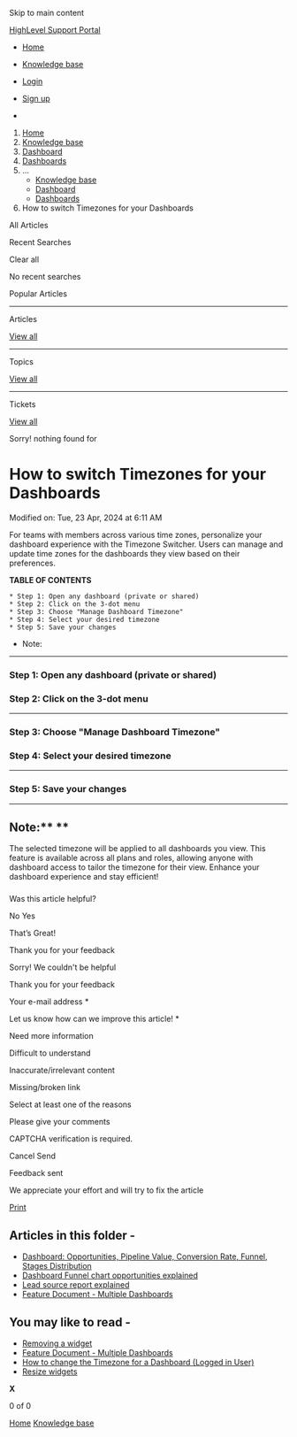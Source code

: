 Skip to main content

[ HighLevel Support Portal ](https://help.gohighlevel.com)

  * [ Home ](/support/home)
  * [ Knowledge base ](/support/solutions)

  * [Login](/support/login)
  * [Sign up](/support/signup)
  * 

  1. [Home](/support/home)
  2. [Knowledge base](/support/solutions)
  3. [Dashboard](/support/solutions/48000449586)
  4. [Dashboards](/support/solutions/folders/48000679140)
  5. ... 
     * [Knowledge base](/support/solutions)
     * [Dashboard](/support/solutions/48000449586)
     * [Dashboards](/support/solutions/folders/48000679140)
  6. How to switch Timezones for your Dashboards

All  Articles 

Recent Searches

Clear all

No recent searches

Popular Articles

* * *

Articles

[View all](/support/search/solutions)

* * *

Topics

[View all](/support/search/topics)

* * *

Tickets

[View all](/support/search/tickets)

Sorry! nothing found for   

# How to switch Timezones for your Dashboards

Modified on: Tue, 23 Apr, 2024 at 6:11 AM

For teams with members across various time zones, personalize your dashboard experience with the Timezone Switcher. Users can manage and update time zones for the dashboards they view based on their preferences.

**TABLE OF CONTENTS**

    * Step 1: Open any dashboard (private or shared)
    * Step 2: Click on the 3-dot menu
    * Step 3: Choose "Manage Dashboard Timezone"
    * Step 4: Select your desired timezone
    * Step 5: Save your changes
  * Note: 

* * *

### **Step 1: Open any dashboard (private or shared)**

### **Step 2: Click on the 3-dot menu**

  * ****  

### **Step 3: Choose "Manage Dashboard Timezone"**

### **Step 4: Select your desired timezone**

  * ****  

### **Step 5: Save your changes**

* * *

## **Note:**** **

The selected timezone will be applied to all dashboards you view. This feature is available across all plans and roles, allowing anyone with dashboard access to tailor the timezone for their view. Enhance your dashboard experience and stay efficient! 

###   

Was this article helpful?

No  Yes 

That’s Great!

Thank you for your feedback

Sorry! We couldn't be helpful

Thank you for your feedback

Your e-mail address *

Let us know how can we improve this article! *

Need more information 

Difficult to understand 

Inaccurate/irrelevant content 

Missing/broken link 

Select at least one of the reasons 

Please give your comments 

CAPTCHA verification is required. 

Cancel  Send 

Feedback sent

We appreciate your effort and will try to fix the article

[Print](javascript:print\(\))

## Articles in this folder -

  * [Dashboard: Opportunities, Pipeline Value, Conversion Rate, Funnel, Stages Distribution](/support/solutions/articles/48001152117-dashboard-opportunities-pipeline-value-conversion-rate-funnel-stages-distribution)
  * [Dashboard Funnel chart opportunities explained](/support/solutions/articles/48001181826-dashboard-funnel-chart-opportunities-explained)
  * [Lead source report explained](/support/solutions/articles/48001181830-lead-source-report-explained)
  * [Feature Document - Multiple Dashboards](/support/solutions/articles/155000001530-feature-document-multiple-dashboards)

## You may like to read -

  * [Removing a widget](/support/solutions/articles/155000001211-removing-a-widget)
  * [Feature Document - Multiple Dashboards](/support/solutions/articles/155000001530-feature-document-multiple-dashboards)
  * [How to change the Timezone for a Dashboard (Logged in User)](/support/solutions/articles/155000002247-how-to-change-the-timezone-for-a-dashboard-logged-in-user-)
  * [Resize widgets](/support/solutions/articles/155000001209-resize-widgets)

**X**

0 of 0 []()

[Home](/support/home) [Knowledge base](/support/solutions)

